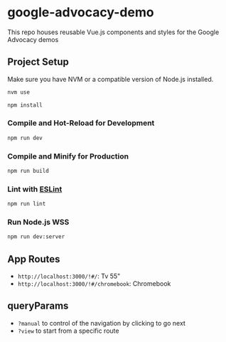 # google-advocacy-demo

This repo houses reusable Vue.js components and styles for the Google Advocacy demos

## Project Setup

Make sure you have NVM or a compatible version of Node.js installed.

```sh
nvm use
```

```sh
npm install
```

### Compile and Hot-Reload for Development

```sh
npm run dev
```

### Compile and Minify for Production

```sh
npm run build
```

### Lint with [ESLint](https://eslint.org/)

```sh
npm run lint
```

### Run Node.js WSS 
```sh
npm run dev:server
```

## App Routes
  - `http://localhost:3000/!#/`: Tv 55"
  - `http://localhost:3000/!#/chromebook`: Chromebook

## queryParams
  - `?manual` to control of the navigation by clicking to go next
  - `?view` to start from a specific route